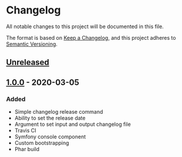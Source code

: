 # Changelog
All notable changes to this project will be documented in this file.

The format is based on [Keep a Changelog](https://keepachangelog.com/en/1.0.0/),
and this project adheres to [Semantic Versioning](https://semver.org/spec/v2.0.0.html).

## [Unreleased]

## [1.0.0] - 2020-03-05
### Added
- Simple changelog release command
- Ability to set the release date
- Argument to set input and output changelog file
- Travis CI
- Symfony console component
- Custom bootstrapping
- Phar build

[Unreleased]: https://github.com/despark/keepachangelog-release/compare/v1.0.0...HEAD
[1.0.0]: https://github.com/despark/keepachangelog-release/releases/tag/v1.0.0